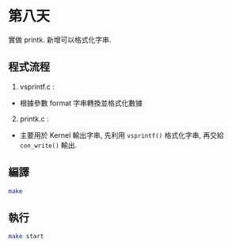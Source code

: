 # 第八天

實做 printk. 新增可以格式化字串.

## 程式流程

1. vsprintf.c : 

* 根據參數 format 字串轉換並格式化數據

2. printk.c : 

* 主要用於 Kernel 輸出字串, 先利用 `vsprintf()` 格式化字串, 再交給 `con_write()` 輸出.

## 編譯
```bash
make
```

## 執行
```bash
make start
```

